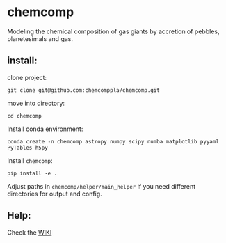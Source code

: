 # chemcomp
Modeling the chemical composition of gas giants by accretion of pebbles, planetesimals and gas.

## install:
clone project:

`git clone git@github.com:chemcomppla/chemcomp.git`

move into directory:

`cd chemcomp`

Install conda environment:

`conda create -n chemcomp astropy numpy scipy numba matplotlib pyyaml PyTables h5py`

Install `chemcomp`:

`pip install -e .`

Adjust paths in `chemcomp/helper/main_helper` if you need different directories for output and config.

## Help:
Check the [WIKI](https://chemcomp-wiki.readthedocs.io/en/latest/ "wiki")
